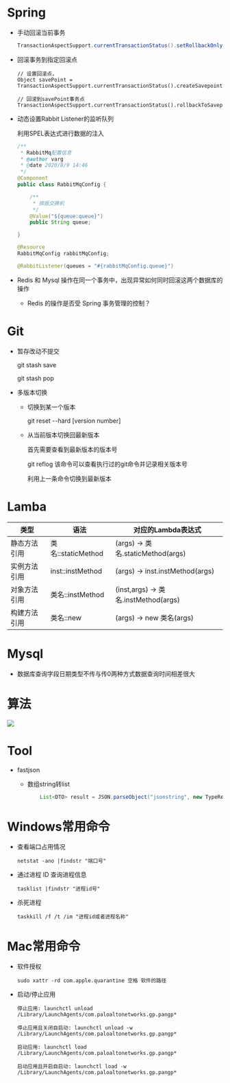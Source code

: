 # Spring

- 手动回滚当前事务

  ```java
  TransactionAspectSupport.currentTransactionStatus().setRollbackOnly();
  ```
  
- 回滚事务到指定回滚点

  ```
  // 设置回滚点，
  Object savePoint = TransactionAspectSupport.currentTransactionStatus().createSavepoint();  
  
  // 回滚到savePoint事务点
  TransactionAspectSupport.currentTransactionStatus().rollbackToSavepoint(savePoint);
  ```

- 动态设置Rabbit Listener的监听队列

  利用SPEL表达式进行数据的注入

  ~~~java
  /**
   * RabbitMq配置信息
   * @author varg
   * @date 2020/8/9 14:46
   */
  @Component
  public class RabbitMqConfig {
  
      /**
       * 排版交换机
       */
      @Value("${queue:queue}")
      public String queue;
  
  }
  
  @Resource
  RabbitMqConfig rabbitMqConfig;
  
  @RabbitListener(queues = "#{rabbitMqConfig.queue}")
  ~~~

- Redis 和 Mysql 操作在同一个事务中，出现异常如何同时回滚这两个数据库的操作

  - Redis 的操作是否受 Spring 事务管理的控制？

# Git

- 暂存改动不提交

  git stash save

  git stash pop

- 多版本切换

  - 切换到某一个版本

    git reset --hard [version number]

  - 从当前版本切换回最新版本

    首先需要查看到最新版本的版本号

    git reflog 该命令可以查看执行过的git命令并记录相关版本号

    利用上一条命令切换到最新版本

# Lamba

| 类型         | 语法               | 对应的Lambda表达式                   |
| ------------ | ------------------ | ------------------------------------ |
| 静态方法引用 | 类名::staticMethod | (args) -> 类名.staticMethod(args)    |
| 实例方法引用 | inst::instMethod   | (args) -> inst.instMethod(args)      |
| 对象方法引用 | 类名::instMethod   | (inst,args) -> 类名.instMethod(args) |
| 构建方法引用 | 类名::new          | (args) -> new 类名(args)             |



# Mysql

- 数据库查询字段日期类型不传与传0两种方式数据查询时间相差很大

  

# 算法

![](https://varg-my-images.oss-cn-beijing.aliyuncs.com/img/20201110174742.png)



# Tool

- fastjson

  - 数组string转list

    ~~~java
    	List<DTO> result = JSON.parseObject("jsonstring", new TypeReference<List<DTO>>() {});
    ~~~

    

# Windows常用命令

- 查看端口占用情况

    ~~~
    netstat -ano |findstr "端口号"
    ~~~

- 通过进程 ID 查询进程信息

    ~~~
    tasklist |findstr "进程id号"
    ~~~

- 杀死进程

    ~~~
    taskkill /f /t /im "进程id或者进程名称"
    ~~~

# Mac常用命令

- 软件授权

	~~~
	sudo xattr -rd com.apple.quarantine 空格 软件的路径
	~~~

- 启动/停止应用
	~~~
	停止应用: launchctl unload /Library/LaunchAgents/com.paloaltonetworks.gp.pangp*
	
	停止应用且关闭自启动: launchctl unload -w /Library/LaunchAgents/com.paloaltonetworks.gp.pangp*
		
	启动应用: launchctl load /Library/LaunchAgents/com.paloaltonetworks.gp.pangp*
	
	启动应用且开启自启动: launchctl load -w /Library/LaunchAgents/com.paloaltonetworks.gp.pangp*
	
	~~~
